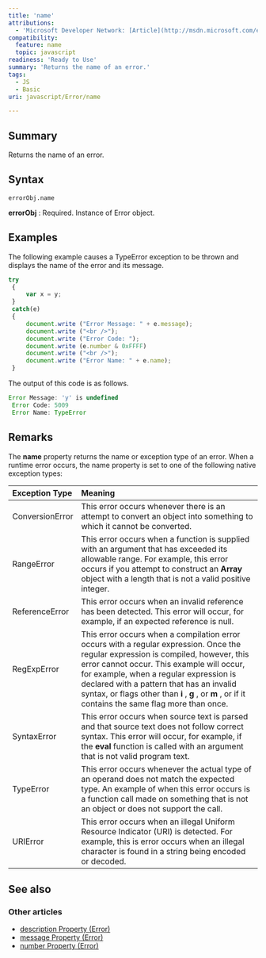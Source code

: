 ```yaml
---
title: 'name'
attributions:
  - 'Microsoft Developer Network: [Article](http://msdn.microsoft.com/en-us/library/ie/96s4ewf9(v=vs.94).aspx)'
compatibility:
  feature: name
  topic: javascript
readiness: 'Ready to Use'
summary: 'Returns the name of an error.'
tags:
  - JS
  - Basic
uri: javascript/Error/name

---
```

## Summary

Returns the name of an error.

## Syntax

    errorObj.name

**errorObj**
:   Required. Instance of Error object.

## Examples

The following example causes a TypeError exception to be thrown and displays the name of the error and its message.

``` js
try
 {
     var x = y;
 }
 catch(e)
 {
     document.write ("Error Message: " + e.message);
     document.write ("<br />");
     document.write ("Error Code: ");
     document.write (e.number & 0xFFFF)
     document.write ("<br />");
     document.write ("Error Name: " + e.name);
 }
```

The output of this code is as follows.

``` js
Error Message: 'y' is undefined
 Error Code: 5009
 Error Name: TypeError
```

## Remarks

The **name** property returns the name or exception type of an error. When a runtime error occurs, the name property is set to one of the following native exception types:

|Exception Type|Meaning|
|:-------------|:------|
|ConversionError|This error occurs whenever there is an attempt to convert an object into something to which it cannot be converted.|
|RangeError|This error occurs when a function is supplied with an argument that has exceeded its allowable range. For example, this error occurs if you attempt to construct an **Array** object with a length that is not a valid positive integer.|
|ReferenceError|This error occurs when an invalid reference has been detected. This error will occur, for example, if an expected reference is null.|
|RegExpError|This error occurs when a compilation error occurs with a regular expression. Once the regular expression is compiled, however, this error cannot occur. This example will occur, for example, when a regular expression is declared with a pattern that has an invalid syntax, or flags other than **i** , **g** , or **m** , or if it contains the same flag more than once.|
|SyntaxError|This error occurs when source text is parsed and that source text does not follow correct syntax. This error will occur, for example, if the **eval** function is called with an argument that is not valid program text.|
|TypeError|This error occurs whenever the actual type of an operand does not match the expected type. An example of when this error occurs is a function call made on something that is not an object or does not support the call.|
|URIError|This error occurs when an illegal Uniform Resource Indicator (URI) is detected. For example, this is error occurs when an illegal character is found in a string being encoded or decoded.|

## See also

### Other articles

-   [description Property (Error)](/javascript/Error/description)
-   [message Property (Error)](/javascript/Error/message)
-   [number Property (Error)](/javascript/Error/number)

